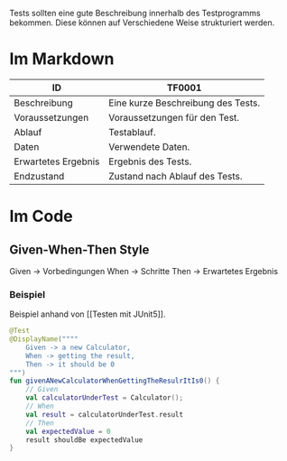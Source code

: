 Tests sollten eine gute Beschreibung innerhalb des Testprogramms bekommen. Diese können auf Verschiedene Weise strukturiert werden.

# Im Markdown

| ID                  | TF0001                             |
| ------------------- | ---------------------------------- |
| Beschreibung        | Eine kurze Beschreibung des Tests. |
| Voraussetzungen     | Voraussetzungen für den Test.      |
| Ablauf              | Testablauf.                        |
| Daten               | Verwendete Daten.                  |
| Erwartetes Ergebnis | Ergebnis des Tests.                |
| Endzustand          | Zustand nach Ablauf des Tests.     |

# Im Code
## Given-When-Then Style
Given -> Vorbedingungen
When -> Schritte
Then -> Erwartetes Ergebnis

### Beispiel
Beispiel anhand von [[Testen mit JUnit5]].
``` kotlin
@Test
@DisplayName("""" 
	Given -> a new Calculator,
	When -> getting the result,
	Then -> it should be 0
""")
fun givenANewCalculatorWhenGettingTheResulrItIs0() {
	// Given
	val calculatorUnderTest = Calculator();
	// When
	val result = calculatorUnderTest.result
	// Then
	val expectedValue = 0
	result shouldBe expectedValue
}
```
